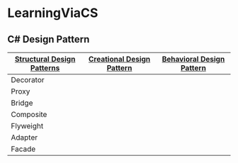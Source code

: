 # LearningViaCS
## C# Design Pattern  
|[Structural Design Patterns](https://www.codeproject.com/articles/438922/design-patterns-2-of-3-structural-design-patterns)|[Creational Design Pattern]()|[Behavioral Design Pattern]()|
|-|-|-|
|Decorator|||
|Proxy|||
|Bridge|||
|Composite|||
|Flyweight|||
|Adapter|||
|Facade|||
